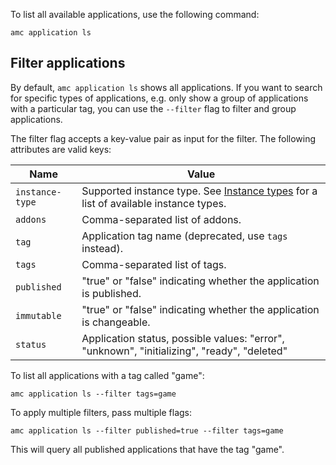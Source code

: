To list all available applications, use the following command:

    amc application ls

## Filter applications

By default, `amc application ls` shows all applications. If you want to search for specific types of applications, e.g. only show a group of applications with a particular tag, you can use the `--filter` flag to filter and group applications.

The filter flag accepts a key-value pair as input for the filter. The following attributes are valid keys:

Name            |  Value
----------------|------------
`instance-type` |  Supported instance type. See [Instance types](https://discourse.ubuntu.com/t/instance-types-reference/17764) for a list of available instance types.
`addons`        |  Comma-separated list of addons.
`tag`           |  Application tag name (deprecated, use `tags` instead).
`tags`          |  Comma-separated list of tags.
`published`      |  "true" or "false" indicating whether the application is published.
`immutable`     |  "true" or "false" indicating whether the application is changeable.
`status`        |  Application status, possible values: "error", "unknown", "initializing", "ready", "deleted"

To list all applications with a tag called "game":

    amc application ls --filter tags=game

To apply multiple filters, pass multiple flags:

    amc application ls --filter published=true --filter tags=game

This will query all published applications that have the tag "game".
